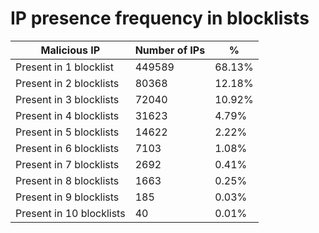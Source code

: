 # IP presence frequency in blocklists
| Malicious IP | Number of IPs | % |
|----|----|----|
| Present in 1 blocklist | 449589 | 68.13% |
| Present in 2 blocklists | 80368 | 12.18% |
| Present in 3 blocklists | 72040 | 10.92% |
| Present in 4 blocklists | 31623 | 4.79% |
| Present in 5 blocklists | 14622 | 2.22% |
| Present in 6 blocklists | 7103 | 1.08% |
| Present in 7 blocklists | 2692 | 0.41% |
| Present in 8 blocklists | 1663 | 0.25% |
| Present in 9 blocklists | 185 | 0.03% |
| Present in 10 blocklists | 40 | 0.01% |
